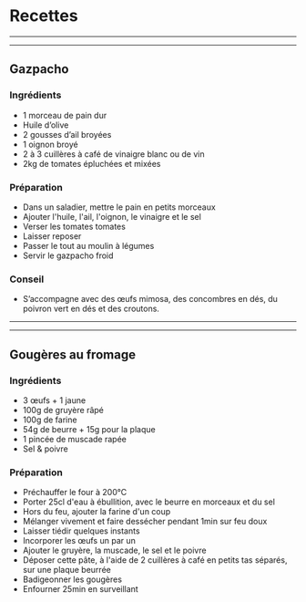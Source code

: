 # Recettes

___
___

## Gazpacho

### Ingrédients

* 1 morceau de pain dur
* Huile d’olive
* 2 gousses d’ail broyées
* 1 oignon broyé
* 2 à 3 cuillères à café de vinaigre blanc ou de vin
* 2kg de tomates épluchées et mixées

### Préparation

* Dans un saladier, mettre le pain en petits morceaux
* Ajouter l'huile, l'ail, l'oignon, le vinaigre et le sel
* Verser les tomates tomates
* Laisser reposer
* Passer le tout au moulin à légumes
* Servir le gazpacho froid

### Conseil

* S’accompagne avec des œufs mimosa, des concombres en dés, du poivron vert en dés et des croutons.

___
___

## Gougères au fromage

### Ingrédients

* 3 œufs + 1 jaune
* 100g de gruyère râpé
* 100g de farine
* 54g de beurre + 15g pour la plaque
* 1 pincée de muscade rapée
* Sel & poivre

### Préparation

* Préchauffer le four à 200°C
* Porter 25cl d'eau à ébullition, avec le beurre en morceaux et du sel
* Hors du feu, ajouter la farine d'un coup
* Mélanger vivement et faire dessécher pendant 1min sur feu doux
* Laisser tiédir quelques instants
* Incorporer les œufs un par un
* Ajouter le gruyère, la muscade, le sel et le poivre
* Déposer cette pâte, à l'aide de 2 cuillères à café en petits tas séparés, sur une plaque beurrée
* Badigeonner les gougères
* Enfourner 25min en surveillant
